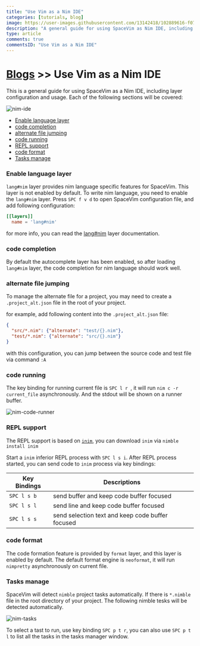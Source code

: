 ```yaml
---
title: "Use Vim as a Nim IDE"
categories: [tutorials, blog]
image: https://user-images.githubusercontent.com/13142418/102889616-f075cd00-4495-11eb-819f-1ff4721cbd69.png
description: "A general guide for using SpaceVim as Nim IDE, including layer configuration, requiems installation and usage."
type: article
comments: true
commentsID: "Use Vim as a Nim IDE"
---
```


# [Blogs](../blog/) >> Use Vim as a Nim IDE

This is a general guide for using SpaceVim as a Nim IDE, including layer configuration and usage. 
Each of the following sections will be covered:

![nim-ide](https://user-images.githubusercontent.com/13142418/102889616-f075cd00-4495-11eb-819f-1ff4721cbd69.png)

<!-- vim-markdown-toc GFM -->

- [Enable language layer](#enable-language-layer)
- [code completion](#code-completion)
- [alternate file jumping](#alternate-file-jumping)
- [code running](#code-running)
- [REPL support](#repl-support)
- [code format](#code-format)
- [Tasks manage](#tasks-manage)

<!-- vim-markdown-toc -->

### Enable language layer

`lang#nim` layer provides nim language specific features for SpaceVim.
This layer is not enabled by default. To write nim language,
you need to enable the `lang#nim` layer.
Press `SPC f v d` to open SpaceVim configuration file, and add following configuration:

```toml
[[layers]]
  name = 'lang#nim'
```

for more info, you can read the [lang#nim](../layers/lang/nim/) layer documentation.

### code completion

By default the autocomplete layer has been enabled, so after loading `lang#nim` layer, the code completion
for nim language should work well.


### alternate file jumping

To manage the alternate file for a project, you may need to create a `.project_alt.json` file in the root of your
project.

for example, add following content into the `.project_alt.json` file:

```json
{
  "src/*.nim": {"alternate": "test/{}.nim"},
  "test/*.nim": {"alternate": "src/{}.nim"}
}
```

with this configuration, you can jump between the source code and test file via command `:A`


### code running

The key binding for running current file is `SPC l r `, it will run `nim c -r current_file` asynchronously.
And the stdout will be shown on a runner buffer.

![nim-code-runner](https://user-images.githubusercontent.com/13142418/102889265-472ed700-4495-11eb-8b43-78bf42000ca9.png)


### REPL support

The REPL support is based on [`inim`](https://github.com/inim-repl/INim), you can download `inim` via `nimble install inim`

Start a `inim` inferior REPL process with `SPC l s i`. After REPL process started,
you can send code to `inim` process via key bindings:

| Key Bindings | Descriptions                                     |
| ------------ | ------------------------------------------------ |
| `SPC l s b`  | send buffer and keep code buffer focused         |
| `SPC l s l`  | send line and keep code buffer focused           |
| `SPC l s s`  | send selection text and keep code buffer focused |


### code format

The code formation feature is provided by `format` layer, and this layer is enabled by default.
The default format engine is `neoformat`, it will run `nimpretty` asynchronously on current file.

### Tasks manage

SpaceVim will detect `nimble` project tasks automatically. If there is `*.nimble` file in the root directory
of your project. The following nimble tesks will be detected automatically.

![nim-tasks](https://user-images.githubusercontent.com/13142418/102893478-9c221b80-449c-11eb-8179-0397acfb72e2.png)

To select a tast to run, use key binding `SPC p t r`, you can also use `SPC p t l` to list all the tasks
in the tasks manager window.
